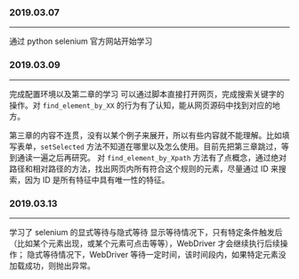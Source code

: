 ### 2019.03.07
---
通过 python selenium 官方网站开始学习

### 2019.03.09
---
完成配置环境以及第二章的学习
可以通过脚本直接打开网页，完成搜索关键字的操作。对 `find_element_by_XX` 的行为有了认知，能从网页源码中找到对应的地方。

第三章的内容不连贯，没有以某个例子来展开，所以有些内容就不能理解。比如填写表单，`setSelected` 方法不知道在哪里以及怎么使用。目前先把第三章跳过，等到通读一遍之后再研究。
对 `find_element_by_Xpath` 方法有了点概念，通过绝对路径和相对路径的方法，找出网页内所有符合这个规则的元素，尽量通过 ID 来搜索，因为 ID 是所有特征中具有唯一性的特征。

### 2019.03.13
---
学习了 selenium 的显式等待与隐式等待
显示等待情况下，只有特定条件触发后（比如某个元素出现，或某个元素可点击等等），WebDriver 才会继续执行后续操作；
隐式等待情况下，WebDriver 等待一定时间，该时间段内，如果特定元素没加载成功，则抛出异常。